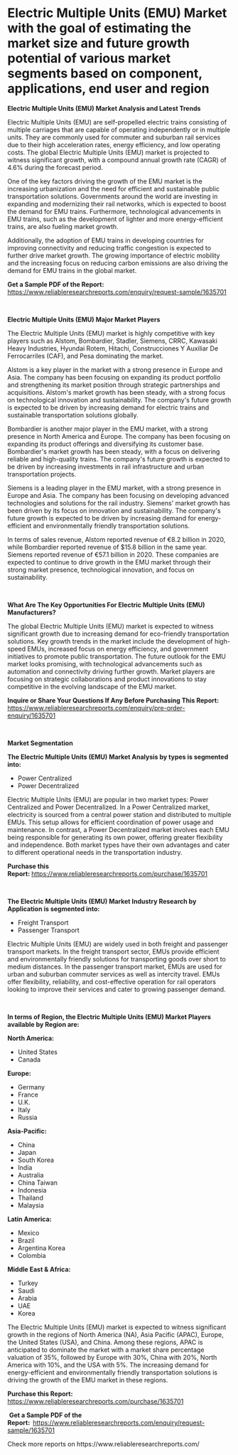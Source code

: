 <p><h1>Electric Multiple Units (EMU) Market with the goal of estimating the market size and future growth potential of various market segments based on component, applications, end user and region</h1></p><p><strong>Electric Multiple Units (EMU) Market Analysis and Latest Trends</strong></p>
<p><p>Electric Multiple Units (EMU) are self-propelled electric trains consisting of multiple carriages that are capable of operating independently or in multiple units. They are commonly used for commuter and suburban rail services due to their high acceleration rates, energy efficiency, and low operating costs. The global Electric Multiple Units (EMU) market is projected to witness significant growth, with a compound annual growth rate (CAGR) of 4.6% during the forecast period.</p><p>One of the key factors driving the growth of the EMU market is the increasing urbanization and the need for efficient and sustainable public transportation solutions. Governments around the world are investing in expanding and modernizing their rail networks, which is expected to boost the demand for EMU trains. Furthermore, technological advancements in EMU trains, such as the development of lighter and more energy-efficient trains, are also fueling market growth.</p><p>Additionally, the adoption of EMU trains in developing countries for improving connectivity and reducing traffic congestion is expected to further drive market growth. The growing importance of electric mobility and the increasing focus on reducing carbon emissions are also driving the demand for EMU trains in the global market.</p></p>
<p><strong>Get a Sample PDF of the Report:&nbsp;</strong> <a href="https://www.reliableresearchreports.com/enquiry/request-sample/1635701">https://www.reliableresearchreports.com/enquiry/request-sample/1635701</a></p>
<p>&nbsp;</p>
<p><strong>Electric Multiple Units (EMU) Major Market Players</strong></p>
<p><p>The Electric Multiple Units (EMU) market is highly competitive with key players such as Alstom, Bombardier, Stadler, Siemens, CRRC, Kawasaki Heavy Industries, Hyundai Rotem, Hitachi, Construcciones Y Auxiliar De Ferrocarriles (CAF), and Pesa dominating the market. </p><p>Alstom is a key player in the market with a strong presence in Europe and Asia. The company has been focusing on expanding its product portfolio and strengthening its market position through strategic partnerships and acquisitions. Alstom's market growth has been steady, with a strong focus on technological innovation and sustainability. The company's future growth is expected to be driven by increasing demand for electric trains and sustainable transportation solutions globally.</p><p>Bombardier is another major player in the EMU market, with a strong presence in North America and Europe. The company has been focusing on expanding its product offerings and diversifying its customer base. Bombardier's market growth has been steady, with a focus on delivering reliable and high-quality trains. The company's future growth is expected to be driven by increasing investments in rail infrastructure and urban transportation projects.</p><p>Siemens is a leading player in the EMU market, with a strong presence in Europe and Asia. The company has been focusing on developing advanced technologies and solutions for the rail industry. Siemens' market growth has been driven by its focus on innovation and sustainability. The company's future growth is expected to be driven by increasing demand for energy-efficient and environmentally friendly transportation solutions.</p><p>In terms of sales revenue, Alstom reported revenue of €8.2 billion in 2020, while Bombardier reported revenue of $15.8 billion in the same year. Siemens reported revenue of €57.1 billion in 2020. These companies are expected to continue to drive growth in the EMU market through their strong market presence, technological innovation, and focus on sustainability.</p></p>
<p>&nbsp;</p>
<p><strong>What Are The Key Opportunities For Electric Multiple Units (EMU) Manufacturers?</strong></p>
<p><p>The global Electric Multiple Units (EMU) market is expected to witness significant growth due to increasing demand for eco-friendly transportation solutions. Key growth trends in the market include the development of high-speed EMUs, increased focus on energy efficiency, and government initiatives to promote public transportation. The future outlook for the EMU market looks promising, with technological advancements such as automation and connectivity driving further growth. Market players are focusing on strategic collaborations and product innovations to stay competitive in the evolving landscape of the EMU market.</p></p>
<p><strong>Inquire or Share Your Questions If Any Before Purchasing This Report:</strong> <a href="https://www.reliableresearchreports.com/enquiry/pre-order-enquiry/1635701">https://www.reliableresearchreports.com/enquiry/pre-order-enquiry/1635701</a></p>
<p>&nbsp;</p>
<p><strong>Market Segmentation</strong></p>
<p><strong>The Electric Multiple Units (EMU) Market Analysis by types is segmented into:</strong></p>
<p><ul><li>Power Centralized</li><li>Power Decentralized</li></ul></p>
<p><p>Electric Multiple Units (EMU) are popular in two market types: Power Centralized and Power Decentralized. In a Power Centralized market, electricity is sourced from a central power station and distributed to multiple EMUs. This setup allows for efficient coordination of power usage and maintenance. In contrast, a Power Decentralized market involves each EMU being responsible for generating its own power, offering greater flexibility and independence. Both market types have their own advantages and cater to different operational needs in the transportation industry.</p></p>
<p><strong>Purchase this Report:&nbsp;</strong><a href="https://www.reliableresearchreports.com/purchase/1635701">https://www.reliableresearchreports.com/purchase/1635701</a></p>
<p>&nbsp;</p>
<p><strong>The Electric Multiple Units (EMU) Market Industry Research by Application is segmented into:</strong></p>
<p><ul><li>Freight Transport</li><li>Passenger Transport</li></ul></p>
<p><p>Electric Multiple Units (EMU) are widely used in both freight and passenger transport markets. In the freight transport sector, EMUs provide efficient and environmentally friendly solutions for transporting goods over short to medium distances. In the passenger transport market, EMUs are used for urban and suburban commuter services as well as intercity travel. EMUs offer flexibility, reliability, and cost-effective operation for rail operators looking to improve their services and cater to growing passenger demand.</p></p>
<p>&nbsp;</p>
<p><strong>In terms of Region, the Electric Multiple Units (EMU) Market Players available by Region are:</strong></p>
<p>
    <p> <strong> North America: </strong>
        <ul>
            <li>United States</li>
            <li>Canada</li>
        </ul>
        </p> 
    <p> <strong> Europe: </strong>
        <ul>
            <li>Germany</li>
            <li>France</li>
            <li>U.K.</li>
            <li>Italy</li>
            <li>Russia</li>
        </ul>
        </p> 
    <p> <strong> Asia-Pacific: </strong>
        <ul>
            <li>China</li>
            <li>Japan</li>
            <li>South Korea</li>
            <li>India</li>
            <li>Australia</li>
            <li>China Taiwan</li>
            <li>Indonesia</li>
            <li>Thailand</li>
            <li>Malaysia</li>
        </ul>
        </p> 
    <p> <strong> Latin America: </strong>
        <ul>
            <li>Mexico</li>
            <li>Brazil</li>
            <li>Argentina Korea</li>
            <li>Colombia</li>
        </ul>
        </p> 
    <p> <strong> Middle East & Africa: </strong>
        <ul>
            <li>Turkey</li>
            <li>Saudi</li>
            <li>Arabia</li>
            <li>UAE</li>
            <li>Korea</li>
        </ul>
    </p>
    </p>
<p><p>The Electric Multiple Units (EMU) market is expected to witness significant growth in the regions of North America (NA), Asia Pacific (APAC), Europe, the United States (USA), and China. Among these regions, APAC is anticipated to dominate the market with a market share percentage valuation of 35%, followed by Europe with 30%, China with 20%, North America with 10%, and the USA with 5%. The increasing demand for energy-efficient and environmentally friendly transportation solutions is driving the growth of the EMU market in these regions.</p></p>
<p><strong>Purchase this Report: </strong><a href="https://www.reliableresearchreports.com/purchase/1635701">https://www.reliableresearchreports.com/purchase/1635701</a></p>
<p>&nbsp;<strong>Get a Sample PDF of the Report:&nbsp;&nbsp;</strong><a href="https://www.reliableresearchreports.com/enquiry/request-sample/1635701">https://www.reliableresearchreports.com/enquiry/request-sample/1635701</a></p>
<p><strong></strong></p>
<p>Check more reports on https://www.reliableresearchreports.com/</p>